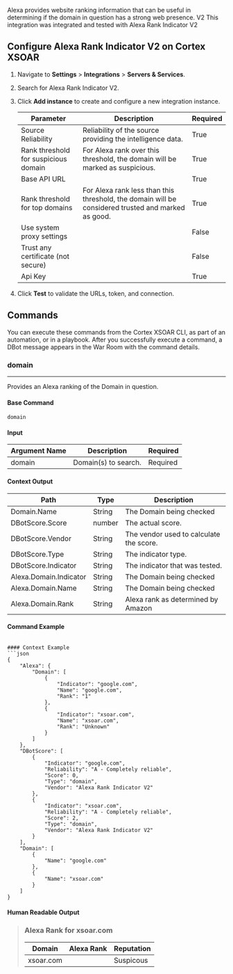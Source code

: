 Alexa provides website ranking information that can be useful in determining if the domain in question has a strong web presence. V2
This integration was integrated and tested with Alexa Rank Indicator V2

## Configure Alexa Rank Indicator V2 on Cortex XSOAR

1. Navigate to **Settings** > **Integrations** > **Servers & Services**.
2. Search for Alexa Rank Indicator V2.
3. Click **Add instance** to create and configure a new integration instance.

    | **Parameter** | **Description** | **Required** |
    | --- | --- | --- |
    | Source Reliability | Reliability of the source providing the intelligence data. | True |
    | Rank threshold for suspicious domain | For Alexa rank over this threshold, the domain will be marked as suspicious. | True |
    | Base API URL |  | True |
    | Rank threshold for top domains | For Alexa rank less than this threshold, the domain will be considered trusted and marked as good. | True |
    | Use system proxy settings |  | False |
    | Trust any certificate (not secure) |  | False |
    | Api Key |  | True |

4. Click **Test** to validate the URLs, token, and connection.
## Commands
You can execute these commands from the Cortex XSOAR CLI, as part of an automation, or in a playbook.
After you successfully execute a command, a DBot message appears in the War Room with the command details.
### domain
***
Provides an Alexa ranking of the Domain in question.


#### Base Command

`domain`
#### Input

| **Argument Name** | **Description** | **Required** |
| --- | --- | --- |
| domain | Domain(s) to search. | Required | 


#### Context Output

| **Path** | **Type** | **Description** |
| --- | --- | --- |
| Domain.Name | String | The Domain being checked | 
| DBotScore.Score | number | The actual score. | 
| DBotScore.Vendor | String | The vendor used to calculate the score. | 
| DBotScore.Type | String | The indicator type. | 
| DBotScore.Indicator | String | The indicator that was tested. | 
| Alexa.Domain.Indicator | String | The Domain being checked | 
| Alexa.Domain.Name | String | The Domain being checked | 
| Alexa.Domain.Rank | String | Alexa rank as determined by Amazon | 


#### Command Example
```!domain domain="google.com,xsoar.com"

#### Context Example
```json
{
    "Alexa": {
        "Domain": [
            {
                "Indicator": "google.com",
                "Name": "google.com",
                "Rank": "1"
            },
            {
                "Indicator": "xsoar.com",
                "Name": "xsoar.com",
                "Rank": "Unknown"
            }
        ]
    },
    "DBotScore": [
        {
            "Indicator": "google.com",
            "Reliability": "A - Completely reliable",
            "Score": 0,
            "Type": "domain",
            "Vendor": "Alexa Rank Indicator V2"
        },
        {
            "Indicator": "xsoar.com",
            "Reliability": "A - Completely reliable",
            "Score": 2,
            "Type": "domain",
            "Vendor": "Alexa Rank Indicator V2"
        }
    ],
    "Domain": [
        {
            "Name": "google.com"
        },
        {
            "Name": "xsoar.com"
        }
    ]
}
```

#### Human Readable Output

>### Alexa Rank for xsoar.com
>|Domain|Alexa Rank|Reputation|
>|---|---|---|
>| xsoar.com |  | Suspicous |

